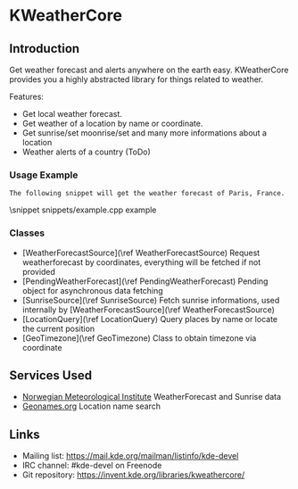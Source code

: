 # KWeatherCore

## Introduction
Get weather forecast and alerts anywhere on the earth easy.
KWeatherCore provides you a highly abstracted library for things related to weather.

Features:
* Get local weather forecast.
* Get weather of a location by name or coordinate.
* Get sunrise/set moonrise/set and many more informations about a location
* Weather alerts of a country (ToDo)

### Usage Example
    The following snippet will get the weather forecast of Paris, France.
\snippet snippets/example.cpp example

### Classes
* [WeatherForecastSource](\ref WeatherForecastSource) Request weatherforecast by coordinates, everything will be fetched if not provided
* [PendingWeatherForecast](\ref PendingWeatherForecast) Pending object for asynchronous data fetching
* [SunriseSource](\ref SunriseSource) Fetch sunrise informations, used internally by [WeatherForecastSource](\ref WeatherForecastSource)
* [LocationQuery](\ref LocationQuery) Query places by name or locate the current position
* [GeoTimezone](\ref GeoTimezone) Class to obtain timezone via coordinate

## Services Used
* [Norwegian Meteorological Institute](https://www.met.no/) WeatherForecast and Sunrise data
* [Geonames.org](https://geonames.org) Location name search

## Links

- Mailing list: <https://mail.kde.org/mailman/listinfo/kde-devel>
- IRC channel: #kde-devel on Freenode
- Git repository: <https://invent.kde.org/libraries/kweathercore/>
